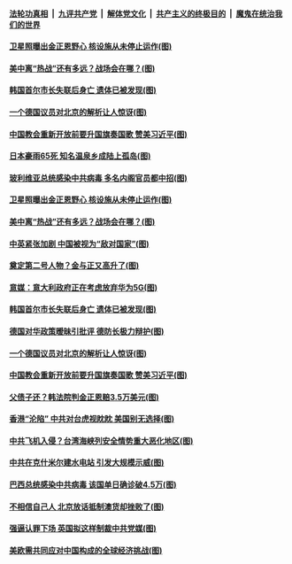 

####  [法轮功真相](../../../../basic/blob/master/README.md?t=07101431) &nbsp;|&nbsp; [九评共产党](../../../../9ping.md/blob/master/README.md?t=07101431) &nbsp;|&nbsp; [解体党文化](../../../../jtdwh.md/blob/master/README.md?t=07101431)  &nbsp;|&nbsp; [共产主义的终极目的](../../../../gczydzjmd.md/blob/master/README.md?t=07101431) &nbsp;|&nbsp; [魔鬼在统治我们的世界](../../../../mgztzwmdsj.md/blob/master/README.md?t=07101431) 


#### [卫星照曝出金正恩野心 核设施从未停止运作(图)](../pages/p9/939154.md?t=07101431) 

#### [美中离“热战”还有多远？战场会在哪？(图)](../pages/p9/939226.md?t=07101431) 

#### [韩国首尔市长失联后身亡 遗体已被发现(图)](../pages/p9/939157.md?t=07101431) 

#### [一个德国议员对北京的解析让人惊讶(图)](../pages/p9/939075.md?t=07101431) 

#### [中国教会重新开放前要升国旗奏国歌 赞美习近平(图)](../pages/p9/939106.md?t=07101431) 

#### [日本豪雨65死 知名温泉乡成陆上孤岛(图)](../pages/p9/939260.md?t=07101431) 

#### [玻利维亚总统感染中共病毒 多名内阁官员都中招(图)](../pages/p9/939229.md?t=07101431) 


#### [卫星照曝出金正恩野心 核设施从未停止运作(图)](../pages/p9/939154.md?t=07101431) 

#### [美中离“热战”还有多远？战场会在哪？(图)](../pages/p9/939226.md?t=07101431) 

#### [中英紧张加剧 中国被视为“敌对国家”(图)](../pages/p9/939224.md?t=07101431) 

#### [奠定第二号人物？金与正又高升了(图)](../pages/p9/939161.md?t=07101431) 

#### [意媒：意大利政府正在考虑放弃华为5G(图)](../pages/p9/939159.md?t=07101431) 

#### [韩国首尔市长失联后身亡 遗体已被发现(图)](../pages/p9/939157.md?t=07101431) 

#### [德国对华政策暧昧引批评 德防长极力辩护(图)](../pages/p9/939156.md?t=07101431) 

#### [一个德国议员对北京的解析让人惊讶(图)](../pages/p9/939075.md?t=07101431) 

#### [中国教会重新开放前要升国旗奏国歌 赞美习近平(图)](../pages/p9/939106.md?t=07101431) 

#### [父债子还？韩法院判金正恩赔3.5万美元(图)](../pages/p9/939064.md?t=07101431) 

#### [香港“沦陷” 中共对台虎视眈眈 美国别无选择(图)](../pages/p9/939008.md?t=07101431) 

#### [中共飞机入侵？台湾海峡列安全情势重大恶化地区(图)](../pages/p9/939057.md?t=07101431) 

#### [中共在克什米尔建水电站 引发大规模示威(图)](../pages/p9/938978.md?t=07101431) 

#### [巴西总统感染中共病毒 该国单日确诊破4.5万(图)](../pages/p9/939022.md?t=07101431) 

#### [不相信自己人 北京放话抵制澳货却挫败了(图)](../pages/p9/938953.md?t=07101431) 

#### [强逼认罪下场 英国拟这样制裁中共党媒(图)](../pages/p9/938940.md?t=07101431) 

#### [美欧需共同应对中国构成的全球经济挑战(图)](../pages/p9/939005.md?t=07101431) 

